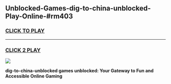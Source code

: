 
## Unblocked-Games-dig-to-china-unblocked-Play-Online-#rm403
<h3>
<a href="https://premium.freeplayer.one?title=dig-to-china-unblocked&ref=24F">CLICK TO PLAY</a></h3>
<hr>

<h3>
<a href="https://premium.freeplayer.one?title=dig-to-china-unblocked&ref=24F">CLICK 2 PLAY</a>
  
</h3>

<a href="https://premium.freeplayer.one?title=dig-to-china-unblocked&ref=24F/"><img src="https://clearcache.store/games.png"></a>


**dig-to-china-unblocked games unblocked: Your Gateway to Fun and Accessible Online Gaming**
